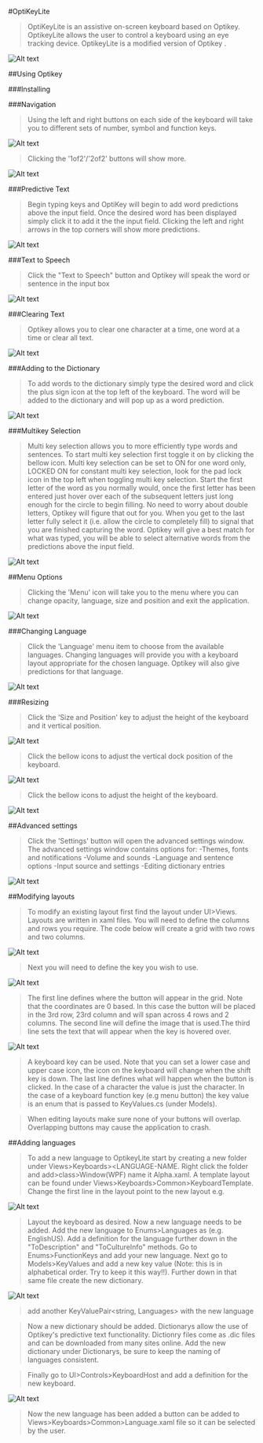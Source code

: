 #OptiKeyLite

>OptiKeyLite is an assistive on-screen keyboard based on Optikey. OptikeyLite allows the user to control a keyboard using an eye tracking device. OptikeyLite is a modified version of Optikey .

![Alt text](/ReadMeImages/Keyboard.PNG)

##Using Optikey

###Installing

>

###Navigation

>Using the left and right buttons on each side of the keyboard will take you to different sets of number, symbol and function keys.

![Alt text](/ReadMeImages/KeyboardNavigationLeftRight.PNG)

>Clicking the '1of2'/'2of2' buttons will show more.

![Alt text](/ReadMeImages/NextKeys.PNG)

###Predictive Text

>Begin typing keys and OptiKey will begin to add word predictions above the input field. Once the desired word has been displayed simply click it to add it the the input field. Clicking the left and right arrows in the top corners will show more predictions.

![Alt text](/ReadMeImages/WordPrediction.PNG)

###Text to Speech

>Click the "Text to Speech" button and Optikey will speak the word or sentence in the input box

![Alt text](/ReadMeImages/TextToSpeech.PNG)

###Clearing Text

>Optikey allows you to clear one character at a time, one word at a time or clear all text.

![Alt text](/ReadMeImages/Clearing.PNG)


###Adding to the Dictionary

>To add words to the dictionary simply type the desired word and click the plus sign icon at the top left of the keyboard. The word will be added to the dictionary and will pop up as a word prediction.

![Alt text](/ReadMeImages/AddToDictionary.PNG)


###Multikey Selection

>Multi key selection allows you to more efficiently type words and sentences. To start multi key selection first toggle it on by clicking the bellow icon. Multi key selection can be set to ON for one word only, LOCKED ON for constant multi key selection, look for the pad lock icon in the top left when toggling multi key selection. Start the first letter of the word as you normally would, once the first letter has been entered just hover over each of the subsequent letters just long enough for the circle to begin filling. No need to worry about double letters, Optikey will figure that out for you. When you get to the last letter fully select it (i.e. allow the circle to completely fill) to signal that you are finished capturing the word. Optikey will give a best match for what was typed, you will be able to select alternative words from the predictions above the input field.

![Alt text](/ReadMeImages/MultiKeySelection.PNG)


##Menu Options

>Clicking the 'Menu' icon will take you to the menu where you can change opacity, language, size and position and exit the application.

![Alt text](/ReadMeImages/KeyboardMenu.PNG)


###Changing Language

>Click the 'Language' menu item to choose from the available languages. Changing languages will provide you with a keyboard layout appropriate for the chosen language. Optikey will also give predictions for that language.

![Alt text](/ReadMeImages/MenuLanguage.PNG)


###Resizing

>Click the 'Size and Position' key to adjust the height of the keyboard and it vertical position.

![Alt text](/ReadMeImages/MenuResizing.PNG)

>Click the bellow icons to adjust the vertical dock position of the keyboard.

![Alt text](/ReadMeImages/SizeAndPositionDockMenu.PNG)

>Click the bellow icons to adjust the height of the keyboard.

![Alt text](/ReadMeImages/SizeAndPositionHeightMenu.PNG)


##Advanced settings

>Click the 'Settings' button will open the advanced settings window. The advanced settings window contains options for:
-Themes, fonts and notifications
-Volume and sounds
-Language and sentence options
-Input source and settings
-Editing dictionary entries

![Alt text](/ReadMeImages/MenuSettings.PNG)

##Modifying layouts

>To modify an existing layout first find the layout under UI>Views. Layouts are written in xaml files.
>You will need to define the columns and rows you require. The code below will create a grid with two rows and two columns.

![Alt text](/ReadMeImages/LayoutColumnRowDef.PNG)

>Next you will need to define the key you wish to use.

 ![Alt text](/ReadMeImages/ButtonDef.PNG)

 > The first line defines where the button will appear in the grid. Note that the coordinates are 0 based. In this case the button will be placed in the 3rd row, 23rd column and will span across 4 rows and 2 columns. The second line will define the image that is used.The third line sets the text that will appear when the key is hovered over.

  ![Alt text](/ReadMeImages/LetterIconDef.PNG)

>A keyboard key can be used. Note that you can set a lower case and upper case icon, the icon on the keyboard will change when the shift key is down. The last line defines what will happen when the button is clicked. In the case of a character the value is just the character. In the case of a keyboard function key (e.g menu button) the key value is an enum that is passed to KeyValues.cs (under Models).

>When editing layouts make sure none of your buttons will overlap. Overlapping buttons may cause the application to crash.

##Adding languages

>To add a new language to OptikeyLite start by creating a new folder under Views>Keyboards><LANGUAGE-NAME. Right click the folder and add>class>Window(WPF) name it Alpha.xaml. A template layout can be found under Views>Keyboards>Common>KeyboardTemplate. Change the first line in the layout point to the new layout e.g.

![Alt text](/ReadMeImages/LayoutNaming.PNG)

>Layout the keyboard as desired. Now a new language needs to be added. Add the new language to Enums>Languages as <LANGUAGE><COUNTRY> (e.g. EnglishUS). Add a definition for the language further down in the "ToDescription" and "ToCultureInfo" methods. Go to Enums>FunctionKeys and add your new language. Next go to Models>KeyValues and add a new key value (Note: this is in alphabetical order. Try to keep it this way!!). Further down in that same file create the new dictionary.

![Alt text](/ReadMeImages/KeyValueLanguage.PNG)

>add another KeyValuePair<string, Languages> with the new language

>Now a new dictionary should be added. Dictionarys allow the use of Optikey's predictive text functionality. Dictionry files come as .dic files and can be downloaded from many sites online. Add the new dictionary under Dictionarys, be sure to keep the naming of languages consistent.

>Finally go to UI>Controls>KeyboardHost and add a definition for the new keyboard.

![Alt text](/ReadMeImages/KeyboardHostDef.PNG)

>Now the new language has been added a button can be added to Views>Keyboards>Common>Language.xaml file so it can be selected by the user.
